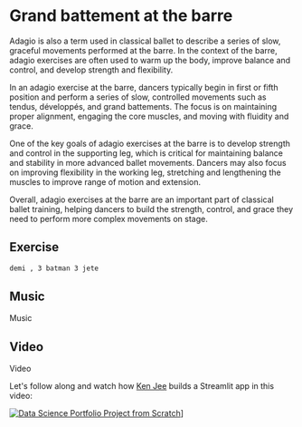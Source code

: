 # Grand battement at the barre

Adagio is also a term used in classical ballet to describe a series of slow, graceful movements performed at the barre. In the context of the barre, adagio exercises are often used to warm up the body, improve balance and control, and develop strength and flexibility.

In an adagio exercise at the barre, dancers typically begin in first or fifth position and perform a series of slow, controlled movements such as tendus, développés, and grand battements. The focus is on maintaining proper alignment, engaging the core muscles, and moving with fluidity and grace.

One of the key goals of adagio exercises at the barre is to develop strength and control in the supporting leg, which is critical for maintaining balance and stability in more advanced ballet movements. Dancers may also focus on improving flexibility in the working leg, stretching and lengthening the muscles to improve range of motion and extension.

Overall, adagio exercises at the barre are an important part of classical ballet training, helping dancers to build the strength, control, and grace they need to perform more complex movements on stage.
## **Exercise**

```bash
demi , 3 batman 3 jete
```

## **Music**

Music

## **Video**

Video

Let's follow along and watch how [Ken Jee](https://www.youtube.com/c/KenJee1) builds a Streamlit app in this video:

[![Data Science Portfolio Project from Scratch](https://img.youtube.com/vi/Yk-unX4KnV4/0.jpg)](<https://www.youtube.com/watch?v=Yk-unX4KnV4>)]
